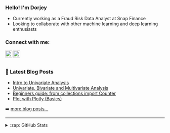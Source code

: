 ### Hello! I'm Dorjey

 - Currently working as a Fraud Risk Data Analyst at Snap Finance
 - Looking to collaborate with other machine learning and deep learning enthusiasts 



### Connect with me:

[<img align="left" alt="codeSTACKr | Twitter" width="22px" src="https://cdn.jsdelivr.net/npm/simple-icons@v3/icons/twitter.svg" />][twitter]
[<img align="left" alt="codeSTACKr | LinkedIn" width="22px" src="https://cdn.jsdelivr.net/npm/simple-icons@v3/icons/linkedin.svg" />][linkedin]


<br />
<br />


### 📕 Latest Blog Posts

<!-- BLOG-POST-LIST:START -->
- [Intro to Univariate Analysis](https://medium.com/analytics-vidhya/intro-to-univariate-analysis-de75454b4719?source=rss-ba01586ee5e8------2)
- [Univariate, Bivariate and Multivariate Analysis](https://medium.com/analytics-vidhya/univariate-bivariate-and-multivariate-analysis-8b4fc3d8202c?source=rss-ba01586ee5e8------2)
- [Beginners guide: from collections import Counter](https://medium.com/analytics-vidhya/beginners-guide-from-collections-import-counter-d93bcecd190b?source=rss-ba01586ee5e8------2)
- [Plot with Plotly &lpar;Basics&rpar;](https://medium.com/analytics-vidhya/plot-with-plotly-basics-9ae546dc03ae?source=rss-ba01586ee5e8------2)
<!-- BLOG-POST-LIST:END -->

➡️ [more blog posts...](https://dorjeys3.medium.com/)

---


<details>
  <summary>:zap: GitHub Stats</summary>

  <img align="left" alt="Dorjey's GitHub Stats" src="https://github-readme-stats.codestackr.vercel.app/api?username=dorjeys3&show_icons=true&hide_border=true" />

</details>


[twitter]: https://twitter.com/dorjeys3
[linkedin]: https://linkedin.com/in/dorjeys3
